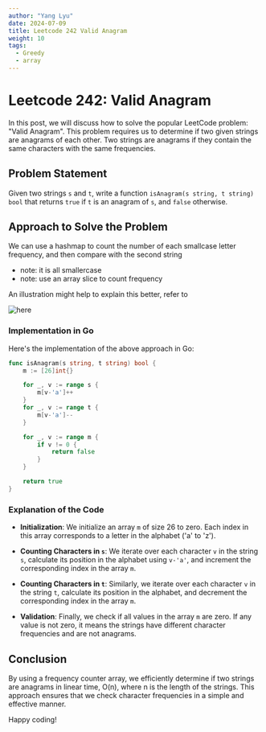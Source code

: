 ```yaml
---
author: "Yang Lyu"
date: 2024-07-09
title: Leetcode 242 Valid Anagram
weight: 10
tags:
  - Greedy
  - array
---
```

# Leetcode 242: Valid Anagram

In this post, we will discuss how to solve the popular LeetCode problem: "Valid Anagram". This problem requires us to determine if two given strings are anagrams of each other. Two strings are anagrams if they contain the same characters with the same frequencies.

## Problem Statement

Given two strings `s` and `t`, write a function `isAnagram(s string, t string) bool` that returns `true` if `t` is an anagram of `s`, and `false` otherwise.

## Approach to Solve the Problem

We can use a hashmap to count the number of each smallcase letter frequency, and then compare with the second string
- note: it is all smallercase 
- note: use an array slice to count frequency

An illustration might help to explain this better, refer to 

![here](/242.png)

### Implementation in Go

Here's the implementation of the above approach in Go:

```go
func isAnagram(s string, t string) bool {
    m := [26]int{}

    for _, v := range s {
        m[v-'a']++
    }
    for _, v := range t {
        m[v-'a']--
    }

    for _, v := range m {
        if v != 0 {
            return false
        }
    }

    return true
}
```

### Explanation of the Code

- **Initialization**: We initialize an array `m` of size 26 to zero. Each index in this array corresponds to a letter in the alphabet ('a' to 'z').

- **Counting Characters in `s`**: We iterate over each character `v` in the string `s`, calculate its position in the alphabet using `v-'a'`, and increment the corresponding index in the array `m`.

- **Counting Characters in `t`**: Similarly, we iterate over each character `v` in the string `t`, calculate its position in the alphabet, and decrement the corresponding index in the array `m`.

- **Validation**: Finally, we check if all values in the array `m` are zero. If any value is not zero, it means the strings have different character frequencies and are not anagrams.

## Conclusion

By using a frequency counter array, we efficiently determine if two strings are anagrams in linear time, O(n), where n is the length of the strings. This approach ensures that we check character frequencies in a simple and effective manner.

Happy coding!
